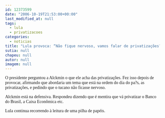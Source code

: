 ```yaml
---
id: 12373599
date: "2006-10-19T21:53:00+00:00"
last_modified_at: null
tags:
  - lula
  - privatizacoes
categories:
  - noticias
title: "Lula provoca: “Não fique nervoso, vamos falar de privatizações???"
sutia: null
chapeu: null
autor: null
imagem: null
---
```

<p><P><FONT face=Verdana>O presidente perguntou a Alckmin o que ele acha das privatizações. Fez isso depois de provocar, afirmando que abordaria um tema que está na ordem do dia do pa?s, as privatizações, e pedindo que o tucano não ficasse nervoso.</FONT></P></p>
<p><P><FONT face=Verdana>Alckmin está na defensiva. Respondeu dizendo que é mentira que vá privatizar o Banco do Brasil, a Caixa Econômica etc.</FONT></P></p>
<p><P><FONT face=Verdana>Lula continua recorrendo à leitura de uma pilha de papéis.</FONT></P> </p>
